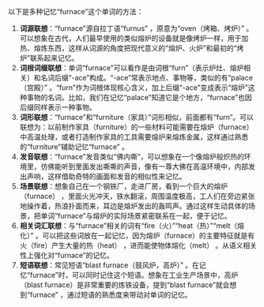 以下是多种记忆“furnace”这个单词的方法：
1. **词源联想**：“furnace”源自拉丁语“furnus” ，原意为“oven（烤箱、烤炉）” 。可以想象在古代，人们最早使用的类似熔炉的设备就是像烤炉一样，用于加热、熔炼东西，这样从词源的角度把现代意义的“熔炉、火炉”和最初的“烤炉”联系起来记忆。
2. **词根词缀联想**：单词“furnace”可以看作是由词根“furn”（表示炉灶、熔炉相关）和名词后缀“-ace”构成。“-ace”常表示地点、事物等，类似的有“palace（宫殿）” 。“furn”作为词根体现核心含义，加上后缀“-ace”变成表示“熔炉”这种事物的名词。比如，我们在记忆“palace”知道它是个地方，“furnace”也因后缀同样表示一种事物。
3. **词形联想**：“furnace”和“furniture（家具）”词形相似，前面都有“furn”。可以联想为：以前制作家具（furniture）的一些材料可能需要在熔炉（furnace）中高温处理，或者打造制作家具的工具需要熔炉来熔炼金属，这样通过熟悉的“furniture”辅助记忆“furnace” 。
4. **发音联想**：“furnace”发音类似“佛内嘶”，可以想象在一个像熔炉般炽热的环境里，仿佛能听到里面发出嘶嘶的声音，像有一尊大佛在高温环境中，内部发出声响，这样借助奇特的画面和发音的相似性来记忆。
5. **场景联想**：想象自己在一个钢铁厂，走进厂房，看到一个巨大的熔炉（furnace） ，里面火光冲天，铁水翻滚，周围温度极高，工人们在旁边紧张地操作着，热浪扑面而来，耳边是熔炉发出的轰鸣声。通过这样生动具体的场景，把单词“furnace”与熔炉的实际场景紧密联系在一起，便于记忆。
6. **相关词汇联想**：与“furnace”相关的词有“fire（火）”“heat（热）”“melt（熔化）” 。可以把这些词放在一起记忆，因为熔炉（furnace）的主要特征就是有火（fire）产生大量的热（heat） ，进而能使物体熔化（melt） 。从语义相关性上强化对“furnace”的记忆。
7. **短语联想**：常见短语“blast furnace（鼓风炉，高炉）” 。在记忆“furnace”时，可以同时记住这个短语。想象在工业生产场景中，高炉（blast furnace）是非常重要的炼铁设备，提到“blast furnace”就会想到“furnace” ，通过短语的熟悉度来带动对单词的记忆。 